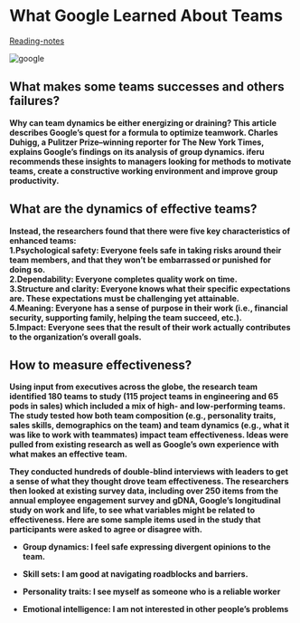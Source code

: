 # What Google Learned About Teams

[Reading-notes](https://odehyazan.github.io/reading-notes/)

![google](https://static01.nyt.com/images/2016/02/28/magazine/28mag-teams1/28mag-teams1-articleLarge.jpg?quality=75&auto=webp&disable=upscale)

## What makes some teams successes and others failures?

**Why can team dynamics be either energizing or draining? This article describes Google’s quest for a formula to optimize teamwork. Charles Duhigg, a Pulitzer Prize–winning reporter for The New York Times, explains Google’s findings on its analysis of group dynamics. iferu recommends these insights to managers looking for methods to motivate teams, create a constructive working environment and improve group productivity.**

## What are the dynamics of effective teams?

**Instead, the researchers found that there were five key characteristics of enhanced teams:<br>1.Psychological safety: Everyone feels safe in taking risks around their team members, and that they won’t be embarrassed or punished for doing so.<br>2.Dependability: Everyone completes quality work on time.<br>3.Structure and clarity: Everyone knows what their specific expectations are. These expectations must be challenging yet attainable.<br>4.Meaning: Everyone has a sense of purpose in their work (i.e., financial security, supporting family, helping the team succeed, etc.).<br>5.Impact: Everyone sees that the result of their work actually contributes to the organization’s overall goals.**

## How to measure effectiveness?

**Using input from executives across the globe, the research team identified 180 teams to study (115 project teams in engineering and 65 pods in sales) which included a mix of high- and low-performing teams. The study tested how both team composition (e.g., personality traits, sales skills, demographics on the team) and team dynamics (e.g., what it was like to work with teammates) impact team effectiveness. Ideas were pulled from existing research as well as Google’s own experience with what makes an effective team.**

**They conducted hundreds of double-blind interviews with leaders to get a sense of what they thought drove team effectiveness. The researchers then looked at existing survey data, including over 250 items from the annual employee engagement survey and gDNA, Google’s longitudinal study on work and life, to see what variables might be related to effectiveness. Here are some sample items used in the study that participants were asked to agree or disagree with.**

- **Group dynamics: I feel safe expressing divergent opinions to the team.**

- **Skill sets: I am good at navigating roadblocks and barriers.**

- **Personality traits: I see myself as someone who is a reliable worker**

- **Emotional intelligence: I am not interested in other people’s problems**